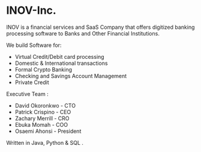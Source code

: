 # INOV-Inc.
INOV is a financial services and SaaS Company that offers digitized banking processing software to Banks and Other Financial Institutions.

We build Software for:
- Virtual Credit/Debit card processing
- Domestic & International transactions
- Formal Crypto Banking 
- Checking and Savings Account Management 
- Private Credit



Executive Team : 
- David Okoronkwo - CTO 
- Patrick Crispino - CEO 
- Zachary Merrill - CRO 
- Ebuka Momah - COO
- Osaemi Ahonsi - President

Written in Java, Python & SQL . 




